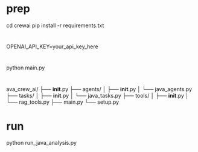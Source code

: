 # prep

cd crewai
pip install -r requirements.txt

# 
OPENAI_API_KEY=your_api_key_here

# 
python main.py

# 
ava_crew_ai/
├── __init__.py
├── agents/
│   ├── __init__.py
│   └── java_agents.py
├── tasks/
│   ├── __init__.py
│   └── java_tasks.py
├── tools/
│   ├── __init__.py
│   └── rag_tools.py
├── main.py
└── setup.py

# run 
python run_java_analysis.py